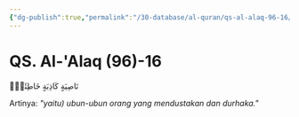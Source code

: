 ```yaml
---
{"dg-publish":true,"permalink":"/30-database/al-quran/qs-al-alaq-96-16/"}
---
```



# QS. Al-'Alaq (96)-16
نَاصِيَةٍ كَاذِبَةٍ خَاطِئَةٍۚ

Artinya: *"yaitu) ubun-ubun orang yang mendustakan dan durhaka."*
